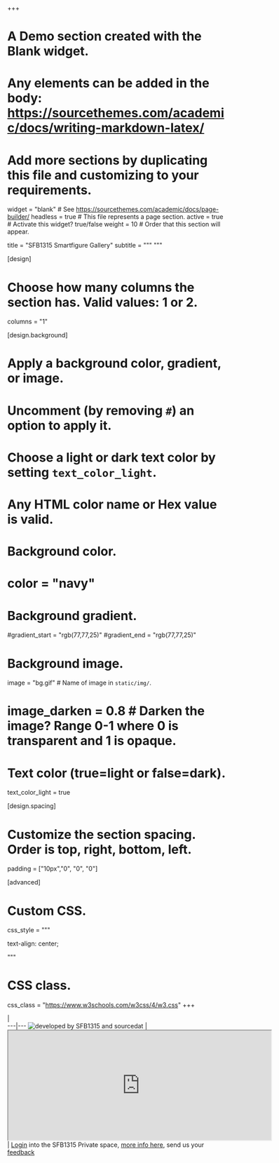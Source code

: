 +++
# A Demo section created with the Blank widget.
# Any elements can be added in the body: https://sourcethemes.com/academic/docs/writing-markdown-latex/
# Add more sections by duplicating this file and customizing to your requirements.

widget = "blank"  # See https://sourcethemes.com/academic/docs/page-builder/
headless = true  # This file represents a page section.
active = true  # Activate this widget? true/false
weight = 10  # Order that this section will appear.

title = "SFB1315 Smartfigure Gallery"
subtitle = """ 
"""

[design]
  # Choose how many columns the section has. Valid values: 1 or 2.
  columns = "1"

[design.background]
  # Apply a background color, gradient, or image.
  #   Uncomment (by removing `#`) an option to apply it.
  #   Choose a light or dark text color by setting `text_color_light`.
  #   Any HTML color name or Hex value is valid.

  # Background color.
  # color = "navy"
  
  # Background gradient.
  #gradient_start = "rgb(77,77,25)"
  #gradient_end = "rgb(77,77,25)"

  
  # Background image.
   image = "bg.gif"  # Name of image in `static/img/`.
  # image_darken = 0.8  # Darken the image? Range 0-1 where 0 is transparent and 1 is opaque.

  # Text color (true=light or false=dark).
  text_color_light = true

[design.spacing]
  # Customize the section spacing. Order is top, right, bottom, left.
  padding = ["10px","0", "0", "0"]

[advanced]
 # Custom CSS. 
 css_style = """
 
text-align: center;




"""
 
 # CSS class.
 css_class = "https://www.w3schools.com/w3css/4/w3.css"
+++

<div class="ox-hugo-table w3-table">
<div></div>

  |   
---|---
 <img src="img/combinedlogo.png" alt="developed by SFB1315 and sourcedat" />  |  <iframe src ="https://sdash.sourcedata.io/login" height=250px width=600px ></iframe>  
   | [Login](https://sdash.sourcedata.io/login) into the SFB1315 Private space, [more info here](/faq/), send us your [feedback](https://github.com/smartfigures-dar/feedback_repo/issues/)  
 

</div>



